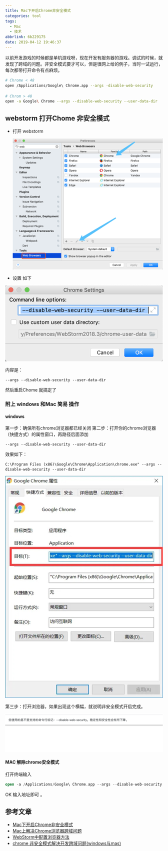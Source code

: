 ```yaml
---
title: Mac下开启Chrome非安全模式
categories: tool
tags:
  - Mac
  - 技术
abbrlink: 6b229175
date: 2019-04-12 19:46:37
---
```


以前开发游戏的时候都是单机游戏呀，现在开发有服务器的游戏。调试的时候，就发现了跨域的问题。非安全模式要才可以，但是很网上给的例子，当时一试运行，每次都带打开命令有点麻烦。                                                                                                                                                                       

<!-- more -->

```bash
# Chrome < 48
open /Applications/Google\ Chrome.app --args -disable-web-security

# Chrom > 48
open -a Google\ Chrome --args --disable-web-security --user-data-dir
```

## webstorm  打开Chome 非安全模式

- 打开 webstorm

  ![image-20190412193030932](Mac下开启Chrome非安全模式/image-20190412193030932.png)

- 设置 如下 

![image-20190412193122773](Mac下开启Chrome非安全模式/image-20190412193122773.png)



内容是：

```
--args --disable-web-security --user-data-dir 
```

然后重启Chome  就搞定了



### 附上 windows 和Mac 简易 操作

#### windows

第一步：确保所有chrome浏览器都已经关闭
第二步：打开你的chrome浏览器（快捷方式）的属性窗口，再路径后面添加

```shell
--args --disable-web-security --user-data-dir
```

效果如下：

```
C:\Program Files (x86)\Google\Chrome\Application\chrome.exe" --args --disable-web-security --user-data-dir
```

![image-20200205203455563](Mac下开启Chrome非安全模式/image-20200205203455563.png)

第三步：打开浏览器，如果出现这个横幅，就说明非安全模式开启完成。

![image-20200205203615488](Mac下开启Chrome非安全模式/image-20200205203615488.png)

#### MAC 解除chrome安全模式

打开终端输入



```kotlin
open -a /Applications/Google\ Chrome.app --args --disable-web-security --user-data-dir
```

OK  输入地址即可 。



## 参考文章

- [Mac下开启Chrome非安全模式](https://github.com/callmelaoda/communicate/issues/8)
- [Mac上解决Chrome浏览器跨域问题](https://www.jianshu.com/p/2db73311fcbe)
- [WebStorm中配置浏览器方法](https://blog.csdn.net/fd214333890/article/details/39401677)
- [chrome 非安全模式解决开发跨域问题(windows与mas)](https://www.jianshu.com/p/935a37d9af8b)